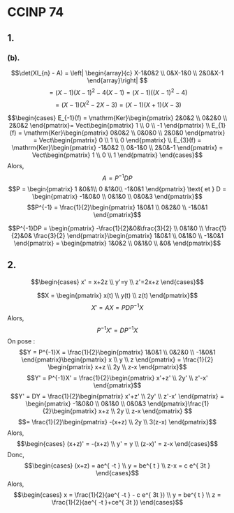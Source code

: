# CCINP 74
## 1. 
### (b).
$$\det(XI_{n} - A) = \left| \begin{array}{c}
X-1&0&2 \\
0&X-1&0 \\
2&0&X-1
\end{array}\right|  $$
$$= (X-1)(X-1)^{2} - 4(X-1)=(X-1)((X-1)^{2} - 4)$$
$$= (X-1)(X^{2}-2X -3) = (X-1)(X+1)(X-3)$$

$$\begin{cases}
E_{-1}(f) = \mathrm{Ker}\begin{pmatrix}
2&0&2 \\
0&2&0 \\
2&0&2
\end{pmatrix}= Vect\begin{pmatrix}
1 \\
0 \\
-1
\end{pmatrix} \\
E_{1}(f) = \mathrm{Ker}\begin{pmatrix}
0&0&2 \\
0&0&0 \\
2&0&0
\end{pmatrix} = Vect\begin{pmatrix}
0 \\
1 \\
0
\end{pmatrix} \\
E_{3}(f) = \mathrm{Ker}\begin{pmatrix}
-1&0&2 \\
0&-1&0 \\
2&0&-1
\end{pmatrix} = Vect\begin{pmatrix}
1 \\
0 \\
1
\end{pmatrix}
\end{cases}$$
Alors, 
$$A = P^{-1}DP$$
$$P = \begin{pmatrix}
1 &0&1\\
0 &1&0\\
-1&0&1
\end{pmatrix} \text{ et } D = \begin{pmatrix}
-1&0&0 \\
0&1&0 \\
0&0&3
\end{pmatrix}$$
$$P^{-1} = \frac{1}{2}\begin{pmatrix}
1&0&1 \\
0&2&0 \\
-1&0&1
\end{pmatrix}$$

$$P^{-1}DP = \begin{pmatrix}
-\frac{1}{2}&0&\frac{3}{2} \\
0&1&0 \\
\frac{1}{2}&0& \frac{3}{2}
\end{pmatrix}\begin{pmatrix}
1&0&1 \\
0&1&0 \\
-1&0&1
\end{pmatrix} = \begin{pmatrix}
1&0&2 \\
0&1&0 \\
&0&
\end{pmatrix}$$




## 2.
$$\begin{cases}
x' = x+2z \\
y'=y \\
z'=2x+z
\end{cases}$$

$$X = \begin{pmatrix}
x(t) \\
y(t) \\
z(t)
\end{pmatrix}$$
$$X' = AX = PDP^{-1}X$$
Alors, 
$$P^{-1}X' = DP^{-1}X$$
On pose : 
$$Y = P^{-1}X = \frac{1}{2}\begin{pmatrix}
1&0&1 \\
0&2&0 \\
-1&0&1
\end{pmatrix}\begin{pmatrix}
x \\
y \\
z
\end{pmatrix} = \frac{1}{2} \begin{pmatrix}
x+z \\
2y \\
z-x
\end{pmatrix}$$
$$Y' = P^{-1}X' = \frac{1}{2}\begin{pmatrix}
x'+z' \\
2y' \\
z'-x'
\end{pmatrix}$$
$$Y' = DY =  \frac{1}{2}\begin{pmatrix}
x'+z' \\
2y' \\
z'-x'
\end{pmatrix} =  \begin{pmatrix}
-1&0&0 \\
0&1&0 \\
0&0&3
\end{pmatrix}\frac{1}{2}\begin{pmatrix}
x+z \\
2y \\
z-x
\end{pmatrix} $$
$$= \frac{1}{2}\begin{pmatrix}
-(x+z) \\
2y \\
3(z-x)
\end{pmatrix}$$
Alors,
$$\begin{cases}
(x+z)' = -(x+z) \\
y' = y \\
(z-x)' = z-x
\end{cases}$$
Donc, 
$$\begin{cases}
(x+z) = ae^{ -t } \\
y = be^{ t } \\
z-x = c e^{ 3t }
\end{cases}$$
Alors, 
$$\begin{cases}
x = \frac{1}{2}(ae^{ -t } - c e^{ 3t }) \\
y = be^{ t } \\
z = \frac{1}{2}(ae^{ -t }+ce^{ 3t })
\end{cases}$$

